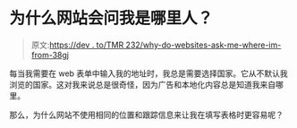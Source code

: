 # 为什么网站会问我是哪里人？

> 原文:[https://dev . to/TMR 232/why-do-websites-ask-me-where-im-from-38gj](https://dev.to/tmr232/why-do-websites-ask-me-where-im-from-38gj)

每当我需要在 web 表单中输入我的地址时，我总是需要选择国家。它从不默认我浏览的国家。这对我来说总是很奇怪，因为广告和本地化内容总是知道我来自哪里。

那么，为什么网站不使用相同的位置和跟踪信息来让我在填写表格时更容易呢？